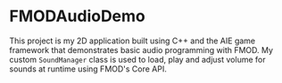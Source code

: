 # FMODAudioDemo
This project is my 2D application built using C++ and the AIE game framework that demonstrates basic audio programming with FMOD.  My custom `SoundManager` class is used to load, play and adjust volume for sounds at runtime using FMOD's Core API.

